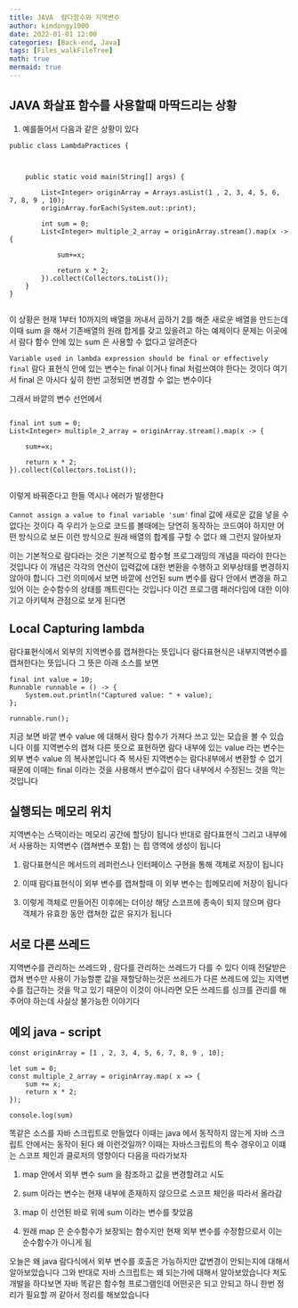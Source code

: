 ```yaml
---
title: JAVA  람다함수와 지역변수
author: kimdongy1000
date: 2022-01-01 12:00
categories: [Back-end, Java]
tags: [Files_walkFileTree]
math: true
mermaid: true
---
```


## JAVA 화살표 함수를 사용할때 마딱드리는 상황 

1. 예를들어서 다음과 같은 상황이 있다 

```
public class LambdaPractices {



    public static void main(String[] args) {

        List<Integer> originArray = Arrays.asList(1 , 2, 3, 4, 5, 6, 7, 8, 9 , 10);
        originArray.forEach(System.out::print);

        int sum = 0;
        List<Integer> multiple_2_array = originArray.stream().map(x -> {

            sum+=x;

            return x * 2;
        }).collect(Collectors.toList());
    }
}


```
이 상황은 현재 1부터 10까지의 배열을 꺼내서 곱하기 2를 해준 새로운 배열을 만드는데 이때 sum 을 해서 기존배열의 원래 합게를 갖고 있을려고 하는 예제이다 문제는 이곳에서 
람다 함수 안에 있는 sum 은 사용할 수 없다고 알려준다 

`Variable used in lambda expression should be final or effectively final`
람다 표현식 안에 있는 변수는 final 이거나 final 처럼쓰여야 한다는 것이다 여기서 final 은 아시다 싶히 한번 고정되면 변경할 수 없는 변수이다 

그래서 바깥의 변수 선언에서 

```

final int sum = 0;
List<Integer> multiple_2_array = originArray.stream().map(x -> {

    sum+=x;

    return x * 2;
}).collect(Collectors.toList());


```

이렇게 바꿔준다고 한들 역시나 에러가 발생한다 

`Cannot assign a value to final variable 'sum'` final 값에 새로운 값을 넣을 수 없다는 것이다 즉 우리가 눈으로 코드를 볼때에는 당연히 동작하는 코드여야 하지만 
어떤 방식으로 보든 이런 방식으로 원래 배열의 합계를 구할 수 없다 왜 그런지 알아보자 

이는 기본적으로 람다라는 것은 기본적으로 함수형 프로그래밍의 개념을 따라야 한다는 것입니다 이 개념은 각각의 연산이 입력값에 대한 변환을 수행하고 외부상태를 변경하지 않아야 합니다 
그런 의미에서 보면 바깥에 선언된 sum 변수를 람다 안에서 변경을 하고 있어 이는 순수함수의 상태를 깨트린다는 것입니다 이건 프로그램 패러다임에 대한 이야기고 아키텍쳐 관점으로 보게 된다면

## Local Capturing lambda
람다표현식에서 외부의 지역변수를 캡쳐한다는 뜻입니다 람다표현식은 내부지역변수를 캡쳐한다는 뜻입니다 그 뜻은 아래 소스를 보면 

```
final int value = 10;
Runnable runnable = () -> {
    System.out.println("Captured value: " + value);
};

runnable.run();

```
지금 보면 바깥 변수 value 에 대해서 람다 함수가 가져다 쓰고 있는 모습을 볼 수 있습니다 이를 지역변수의 캡쳐 다른 뜻으로 표현하면 람다 내부에 있는 value 라는 변수는 외부 변수 value 의 복사본입니다 즉 복사된 지역변수는 람다내부에서 변환할 수 없기 때문에 이때는 final 이라는 것을 사용해서 변수값이 람다 내부에서 수정된느 것을 막는것입니다 

## 실행되는 메모리 위치 
지역변수는 스택이라는 메모리 공간에 할당이 됩니다 반대로 람다표현식 그리고 내부에서 사용하는 지역변수 (캡쳐변수 포함) 는 힙 영역에 생성이 됩니다 

1. 람다표현식은 메서드의 레퍼런스나 인터페이스 구현을 통해 객체로 저장이 됩니다 

2. 이때 람다표현식이 외부 변수를 캡쳐할때 이 외부 변수는 힙메모리에 저장이 됩니다 

3. 이렇게 객체로 만들어진 이후에는 더이상 해당 스코프에 종속이 되지 않으며 람다 객체가 유효한 동안 캡쳐한 값은 유지가 됩니다 

## 서로 다른 쓰레드 
지역변수를 관리하는 쓰레드와 , 람다를 관리하는 쓰레드가 다를 수 있다 이때 전달받은 캡쳐 변수만 사용이 가능할뿐 값을 재할당하는것은 쓰레드가 다른 쓰레드에 있는 지역변수를 접근하는 것을 
막고 있기 때문이 이것이 아니라면 모든 쓰레드를 싱크를 관리를 해주어야 하는데 사실상 불가능한 이야기다 

## 예외 java - script

```
const originArray = [1 , 2, 3, 4, 5, 6, 7, 8, 9 , 10]; 

let sum = 0;
const multiple_2_array = originArray.map( x => {
	sum += x;
	return x * 2;
});

console.log(sum)
```

똑같은 소스를 자바 스크립트로 만들었다 이때는 java 에서 동작하지 않는게 자바 스크립트 안에서는 동작이 된다 왜 이런것일까? 이때는 자바스크립트의 특수 경우이고 이떄는 스코프 체인과  클로저의 영향이다 다음을 따라가보자

1. map 안에서 외부 변수 sum 을 참조하고 값을 변경할려고 시도 

2. sum 이라는 변수는 현재 내부에 존재하지 않으므로 스코프 체인을 따라서 올라감 

3. map 이 선언된 바로 위에 sum 이라는 변수를 찾았음 

4. 원래 map 은 순수함수가 보장되는 함수지만 현재 외부 변수를 수정함으로서 이는 순수함수가 아니게 됨

오늘은 왜 java 람다식에서 외부 변수를 호출은 가능하지만 값변경이 안되는지에 대해서 알아보았습니다 그와 반대로 자바 스크립트는 왜 되는가에 대해서 알아보았습니다 
저도 개발을 하다보면 자바 똑같은 함수형 프로그램인데 어떤곳은 되고 안되고 하니 한번 정리가 필요할 꺼 같아서 정리를 해보았습니다